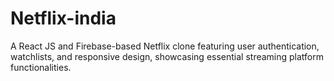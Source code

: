 # Netflix-india
A React JS and Firebase-based Netflix clone featuring user authentication, watchlists, and responsive design, showcasing essential streaming platform functionalities.

